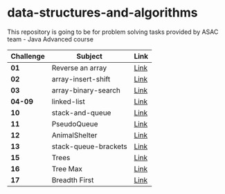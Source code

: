 
# data-structures-and-algorithms
This repository is going to be for problem solving tasks provided by ASAC team - Java Advanced course 


| Challenge | Subject              | Link                                                                                                           |
|-----------|----------------------|----------------------------------------------------------------------------------------------------------------|
| **01**    | Reverse an array     | [Link](https://baraahabusara.github.io/data-structures-and-algorithms/array-reverse/array-reverse)             |
| **02**    | array-insert-shift   | [Link](https://baraahabusara.github.io/data-structures-and-algorithms/array-insert-shift/array-insert-shift)   |
| **03**    | array-binary-search  | [Link](https://baraahabusara.github.io/data-structures-and-algorithms/array-binary-search/array-binary-search) |
| **04-09** | linked-list          | [Link](https://baraahabusara.github.io/data-structures-and-algorithms/linked-list/linked-list)                 |
| **10**    | stack-and-queue      | [Link](https://baraahabusara.github.io/data-structures-and-algorithms/stack-and-queue/stack-and-queue)         |
| **11**    | PseudoQueue          | [Link](https://baraahabusara.github.io/data-structures-and-algorithms/stack-and-queue/%20PseudoQueue)          |
| **12**    | AnimalShelter        | [Link](https://baraahabusara.github.io/data-structures-and-algorithms/stack-and-queue/AnimalShelter)           |
| **13**    | stack-queue-brackets | [Link](https://baraahabusara.github.io/data-structures-and-algorithms/stack-and-queue/stack-queue-brackets)    |
| **15**    | Trees                | [Link](https://baraahabusara.github.io/data-structures-and-algorithms/trees/trees)                             |
| **16**    | Tree Max             | [Link](https://baraahabusara.github.io/data-structures-and-algorithms/trees/treeMax)                           |
| **17**    | Breadth First        | [Link](https://baraahabusara.github.io/data-structures-and-algorithms/trees/breadthFirst)                      |

